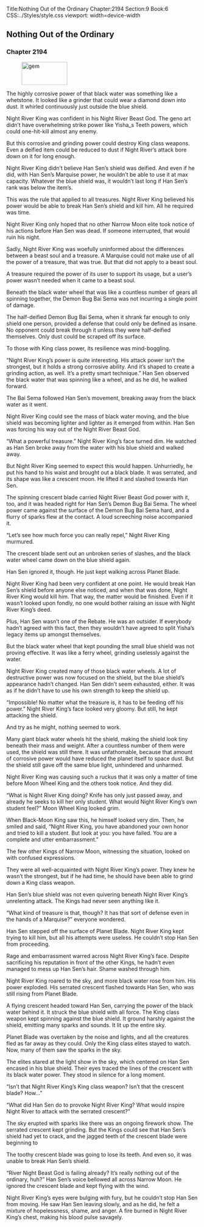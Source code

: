Title:Nothing Out of the Ordinary 
Chapter:2194 
Section:9 
Book:6 
CSS:../Styles/style.css 
viewport: width=device-width
  
## Nothing Out of the Ordinary
### Chapter 2194 
<figure>
	<img src="../Images/gem.gif" alt="gem" id="gem" width="120" height="60" />
</figure>
  

  
  The highly corrosive power of that black water was something like a whetstone. It looked like a grinder that could wear a diamond down into dust. It whirled continuously just outside the blue shield.

Night River King was confident in his Night River Beast God. The geno art didn’t have overwhelming strike power like Yisha_s Teeth powers, which could one-hit-kill almost any enemy.

But this corrosive and grinding power could destroy King class weapons. Even a deified item could be reduced to dust if Night River’s attack bore down on it for long enough.

Night River King didn’t believe Han Sen’s shield was deified. And even if he did, with Han Sen’s Marquise power, he wouldn’t be able to use it at max capacity. Whatever the blue shield was, it wouldn’t last long if Han Sen’s rank was below the item’s.

This was the rule that applied to all treasures. Night River King believed his power would be able to break Han Sen’s shield and kill him. All he required was time.

Night River King only hoped that no other Narrow Moon elite took notice of his actions before Han Sen was dead. If someone interrupted, that would ruin his night.

Sadly, Night River King was woefully uninformed about the differences between a beast soul and a treasure. A Marquise could not make use of all the power of a treasure, that was true. But that did not apply to a beast soul.

A treasure required the power of its user to support its usage, but a user’s power wasn’t needed when it came to a beast soul.

Beneath the black water wheel that was like a countless number of gears all spinning together, the Demon Bug Bai Sema was not incurring a single point of damage.

The half-deified Demon Bug Bai Sema, when it shrank far enough to only shield one person, provided a defense that could only be defined as insane. No opponent could break through it unless they were half-deified themselves. Only dust could be scraped off its surface.

To those with King class power, its resilience was mind-boggling.

“Night River King’s power is quite interesting. His attack power isn’t the strongest, but it holds a strong corrosive ability. And it’s shaped to create a grinding action, as well. It’s a pretty smart technique.” Han Sen observed the black water that was spinning like a wheel, and as he did, he walked forward.

The Bai Sema followed Han Sen’s movement, breaking away from the black water as it went.

Night River King could see the mass of black water moving, and the blue shield was becoming lighter and lighter as it emerged from within. Han Sen was forcing his way out of the Night River Beast God.

“What a powerful treasure.” Night River King’s face turned dim. He watched as Han Sen broke away from the water with his blue shield and walked away.

But Night River King seemed to expect this would happen. Unhurriedly, he put his hand to his waist and brought out a black blade. It was serrated, and its shape was like a crescent moon. He lifted it and slashed towards Han Sen.

The spinning crescent blade carried Night River Beast God power with it, too, and it was headed right for Han Sen’s Demon Bug Bai Sema. The wheel power came against the surface of the Demon Bug Bai Sema hard, and a flurry of sparks flew at the contact. A loud screeching noise accompanied it.

“Let’s see how much force you can really repel,” Night River King murmured.

The crescent blade sent out an unbroken series of slashes, and the black water wheel came down on the blue shield again.

Han Sen ignored it, though. He just kept walking across Planet Blade.

Night River King had been very confident at one point. He would break Han Sen’s shield before anyone else noticed, and when that was done, Night River King would kill him. That way, the matter would be finished. Even if it wasn’t looked upon fondly, no one would bother raising an issue with Night River King’s deed.

Plus, Han Sen wasn’t one of the Rebate. He was an outsider. If everybody hadn’t agreed with this fact, then they wouldn’t have agreed to split Yisha’s legacy items up amongst themselves.

But the black water wheel that kept pounding the small blue shield was not proving effective. It was like a ferry wheel, grinding uselessly against the water.

Night River King created many of those black water wheels. A lot of destructive power was now focused on the shield, but the blue shield’s appearance hadn’t changed. Han Sen didn’t seem exhausted, either. It was as if he didn’t have to use his own strength to keep the shield up.

“Impossible! No matter what the treasure is, it has to be feeding off his power.” Night River King’s face looked very gloomy. But still, he kept attacking the shield.

And try as he might, nothing seemed to work.

Many giant black water wheels hit the shield, making the shield look tiny beneath their mass and weight. After a countless number of them were used, the shield was still there. It was unfathomable, because that amount of corrosive power would have reduced the planet itself to space dust. But the shield still gave off the same blue light, unhindered and unharmed.

Night River King was causing such a ruckus that it was only a matter of time before Moon Wheel King and the others took notice. And they did.

“What is Night River King doing? Knife has only just passed away, and already he seeks to kill her only student. What would Night River King’s own student feel?” Moon Wheel King looked grim.

When Black-Moon King saw this, he himself looked very dim. Then, he smiled and said, “Night River King, you have abandoned your own honor and tried to kill a student. But look at you: you have failed. You are a complete and utter embarrassment.”

The few other Kings of Narrow Moon, witnessing the situation, looked on with confused expressions.

They were all well-acquainted with Night River King’s power. They knew he wasn’t the strongest, but if he had time, he should have been able to grind down a King class weapon.

Han Sen’s blue shield was not even quivering beneath Night River King’s unrelenting attack. The Kings had never seen anything like it.

“What kind of treasure is that, though? It has that sort of defense even in the hands of a Marquise?” everyone wondered.

Han Sen stepped off the surface of Planet Blade. Night River King kept trying to kill him, but all his attempts were useless. He couldn’t stop Han Sen from proceeding.

Rage and embarrassment warred across Night River King’s face. Despite sacrificing his reputation in front of the other Kings, he hadn’t even managed to mess up Han Sen’s hair. Shame washed through him.

Night River King roared to the sky, and more black water rose from him. His power exploded. His serrated crescent flashed towards Han Sen, who was still rising from Planet Blade.

A flying crescent headed toward Han Sen, carrying the power of the black water behind it. It struck the blue shield with all force. The King class weapon kept spinning against the blue shield. It ground harshly against the shield, emitting many sparks and sounds. It lit up the entire sky.

Planet Blade was overtaken by the noise and lights, and all the creatures fled as far away as they could. Only the King class elites stayed to watch. Now, many of them saw the sparks in the sky.

The elites stared at the light show in the sky, which centered on Han Sen encased in his blue shield. Their eyes traced the lines of the crescent with its black water power. They stood in silence for a long moment.

“Isn’t that Night River King’s King class weapon? Isn’t that the crescent blade? How…”

“What did Han Sen do to provoke Night River King? What would inspire Night River to attack with the serrated crescent?”

The sky erupted with sparks like there was an ongoing firework show. The serrated crescent kept grinding. But the Kings could see that Han Sen’s shield had yet to crack, and the jagged teeth of the crescent blade were beginning to

The toothy crescent blade was going to lose its teeth. And even so, it was unable to break Han Sen’s shield.

“River Night Beast God is failing already? It’s really nothing out of the ordinary, huh?” Han Sen’s voice bellowed all across Narrow Moon. He ignored the crescent blade and kept flying with the wind.

Night River King’s eyes were bulging with fury, but he couldn’t stop Han Sen from moving. He saw Han Sen leaving slowly, and as he did, he felt a mixture of hopelessness, shame, and anger. A fire burned in Night River King’s chest, making his blood pulse savagely.
